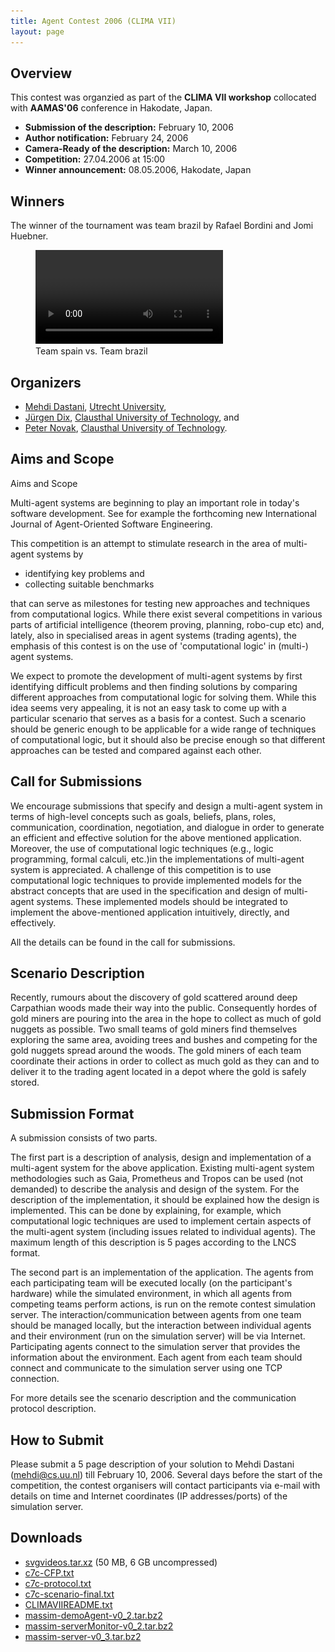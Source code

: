 ```yaml
---
title: Agent Contest 2006 (CLIMA VII)
layout: page
---
```


Overview
--------

This contest was organzied as part of the **CLIMA VII workshop** collocated with **AAMAS'06** conference in Hakodate, Japan.

* **Submission of the description:** February 10, 2006
* **Author notification:** February 24, 2006
* **Camera-Ready of the description:** March 10, 2006
* **Competition:** 27.04.2006 at 15:00
* **Winner announcement:** 08.05.2006, Hakodate, Japan

Winners
-------

The winner of the tournament was team brazil by Rafael Bordini and Jomi Huebner.

<figure>
  <video controls>
    <source src="GridSimulation_spainbrazil_labyrinth_2006-04-27_20-10.mp4" type="video/mp4">
    <source src="GridSimulation_spainbrazil_labyrinth_2006-04-27_20-10.webm" type="video/webm">
    <img src="GridSimulation_spainbrazil_labyrinth_2006-04-27_20-10.jpg">
  </video>
  <figcaption>Team spain vs. Team brazil</figcaption>
</figure>

Organizers
----------

* [Mehdi Dastani](http://www.cs.uu.nl/~mehdi/),
  [Utrecht University](http://www.uu.nl/),
* [Jürgen Dix](http://www.in.tu-clausthal.de/divisions/cig/cigroot/members/leader/cigmember-dix/),
  [Clausthal University of Technology](http://www.tu-clausthal.de/), and
* [Peter Novak](http://peter.aronde.net/), [Clausthal University of Technology](http://www.tu-clausthal.de/).

Aims and Scope
--------------

Aims and Scope

Multi-agent systems are beginning to play an important role in today's software development. See for example the forthcoming new International Journal of Agent-Oriented Software Engineering.

This competition is an attempt to stimulate research in the area of multi-agent systems by

* identifying key problems and
* collecting suitable benchmarks

that can serve as milestones for testing new approaches and techniques from computational logics. While there exist several competitions in various parts of artificial intelligence (theorem proving, planning, robo-cup etc) and, lately, also in specialised areas in agent systems (trading agents), the emphasis of this contest is on the use of 'computational logic' in (multi-) agent systems.

We expect to promote the development of multi-agent systems by first identifying difficult problems and then finding solutions by comparing different approaches from computational logic for solving them. While this idea seems very appealing, it is not an easy task to come up with a particular scenario that serves as a basis for a contest. Such a scenario should be generic enough to be applicable for a wide range of techniques of computational logic, but it should also be precise enough so that different approaches can be tested and compared against each other.

Call for Submissions
--------------------

We encourage submissions that specify and design a multi-agent system in terms of high-level concepts such as goals, beliefs, plans, roles, communication, coordination, negotiation, and dialogue in order to generate an efficient and effective solution for the above mentioned application. Moreover, the use of computational logic techniques (e.g., logic programming, formal calculi, etc.)in the implementations of multi-agent system is appreciated. A challenge of this competition is to use computational logic techniques to provide implemented models for the abstract concepts that are used in the specification and design of multi-agent systems. These implemented models should be integrated to implement the above-mentioned application intuitively, directly, and effectively.

All the details can be found in the call for submissions.

Scenario Description
--------------------

Recently, rumours about the discovery of gold scattered around deep Carpathian woods made their way into the public. Consequently hordes of gold miners are pouring into the area in the hope to collect as much of gold nuggets as possible. Two small teams of gold miners find themselves exploring the same area, avoiding trees and bushes and competing for the gold nuggets spread around the woods. The gold miners of each team coordinate their actions in order to collect as much gold as they can and to deliver it to the trading agent located in a depot where the gold is safely stored.

Submission Format
-----------------

A submission consists of two parts.

The first part is a description of analysis, design and implementation of a multi-agent system for the above application. Existing multi-agent system methodologies such as Gaia, Prometheus and Tropos can be used (not demanded) to describe the analysis and design of the system. For the description of the implementation, it should be explained how the design is implemented. This can be done by explaining, for example, which computational logic techniques are used to implement certain aspects of the multi-agent system (including issues related to individual agents). The maximum length of this description is 5 pages according to the LNCS format.

The second part is an implementation of the application. The agents from each participating team will be executed locally (on the participant's hardware) while the simulated environment, in which all agents from competing teams perform actions, is run on the remote contest simulation server. The interaction/communication between agents from one team should be managed locally, but the interaction between individual agents and their environment (run on the simulation server) will be via Internet. Participating agents connect to the simulation server that provides the information about the environment. Each agent from each team should connect and communicate to the simulation server using one TCP connection.

For more details see the scenario description and the communication protocol description.

How to Submit
-------------

Please submit a 5 page description of your solution to Mehdi Dastani ([mehdi@cs.uu.nl](mailto:mehdi@cs.uu.nl)) till February 10, 2006. Several days before the start of the competition, the contest organisers will contact participants via e-mail with details on time and Internet coordinates (IP addresses/ports) of the simulation server.


Downloads
---------

* [svgvideos.tar.xz](svgvideos.tar.xz) (50 MB, 6 GB uncompressed)
* [c7c-CFP.txt](c7c-CFP.txt)
* [c7c-protocol.txt](c7c-protocol.txt)
* [c7c-scenario-final.txt](c7c-scenario-final.txt)
* [CLIMAVIIREADME.txt](CLIMAVIIREADME.txt)
* [massim-demoAgent-v0_2.tar.bz2](massim-demoAgent-v0_2.tar.bz2)
* [massim-serverMonitor-v0_2.tar.bz2](massim-serverMonitor-v0_2.tar.bz2)
* [massim-server-v0_3.tar.bz2](massim-server-v0_3.tar.bz2)
